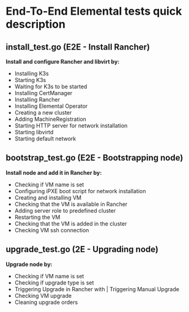 # End-To-End Elemental tests quick description

## install_test.go (E2E - Install Rancher)
**Install and configure Rancher and libvirt by:**
- Installing K3s
- Starting K3s
- Waiting for K3s to be started
- Installing CertManager
- Installing Rancher
- Installing Elemental Operator
- Creating a new cluster
- Adding MachineRegistration
- Starting HTTP server for network installation
- Starting libvirtd
- Starting default network

## bootstrap_test.go (E2E - Bootstrapping node)
**Install node and add it in Rancher by:**
- Checking if VM name is set
- Configuring iPXE boot script for network installation
- Creating and installing VM
- Checking that the VM is available in Rancher
- Adding server role to predefined cluster
- Restarting the VM
- Checking that the VM is added in the cluster
- Checking VM ssh connection

## upgrade_test.go (2E - Upgrading node)
**Upgrade node by:**
- Checking if VM name is set
- Checking if upgrade type is set
- Triggering Upgrade in Rancher with <upgradeType> | Triggering Manual Upgrade
- Checking VM upgrade
- Cleaning upgrade orders
